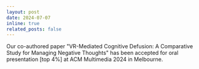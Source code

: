 ```yaml
---
layout: post
date: 2024-07-07
inline: true
related_posts: false
---
```


Our co-authored paper "VR-Mediated Cognitive Defusion: A Comparative Study for Managing Negative Thoughts" has been accepted for oral presentation [top 4%] at ACM Multimedia 2024 in Melbourne. 
